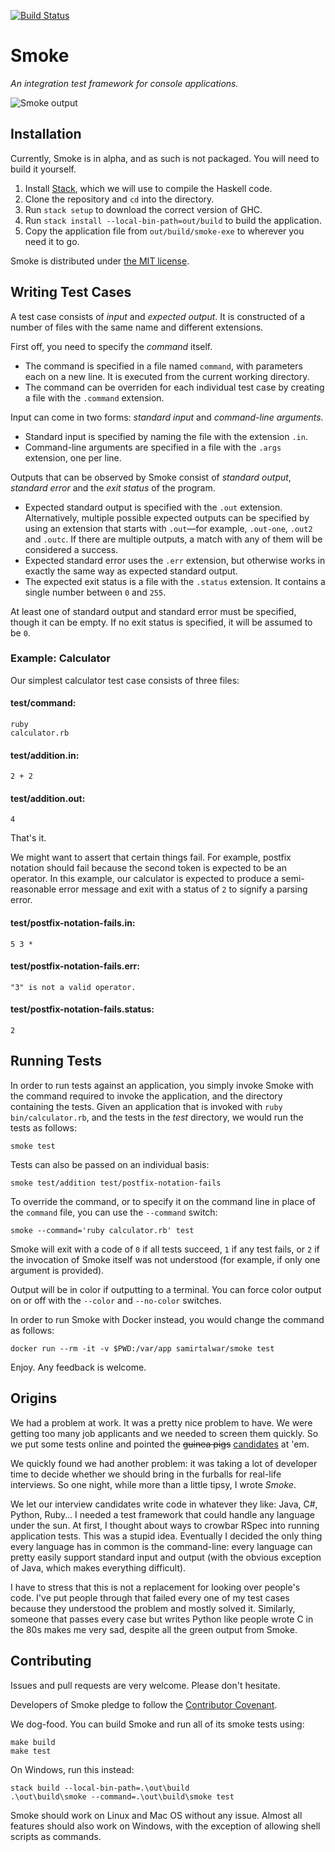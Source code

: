 [![Build Status](https://travis-ci.org/SamirTalwar/Smoke.svg?branch=master)](https://travis-ci.org/SamirTalwar/Smoke)

# Smoke

*An integration test framework for console applications.*

![Smoke output](https://s3-eu-west-1.amazonaws.com/samirtalwar-smoke/screenshot.png)

## Installation

Currently, Smoke is in alpha, and as such is not packaged. You will need to build it yourself.

1. Install [Stack][], which we will use to compile the Haskell code.
2. Clone the repository and `cd` into the directory.
3. Run `stack setup` to download the correct version of GHC.
4. Run `stack install --local-bin-path=out/build` to build the application.
5. Copy the application file from `out/build/smoke-exe` to wherever you need it to go.

Smoke is distributed under [the MIT license][the MIT license].

[Stack]: https://docs.haskellstack.org/en/stable/README/
[the MIT license]: http://samirtalwar.mit-license.org/

## Writing Test Cases

A test case consists of *input* and *expected output*. It is constructed of a number of files with the same name and different extensions.

First off, you need to specify the *command* itself.

  * The command is specified in a file named `command`, with parameters each on a new line. It is executed from the current working directory.
  * The command can be overriden for each individual test case by creating a file with the `.command` extension.

Input can come in two forms: *standard input* and *command-line arguments*.

  * Standard input is specified by naming the file with the extension `.in`.
  * Command-line arguments are specified in a file with the `.args` extension, one per line.

Outputs that can be observed by Smoke consist of *standard output*, *standard error* and the *exit status* of the program.

  * Expected standard output is specified with the `.out` extension. Alternatively, multiple possible expected outputs can be specified by using an extension that starts with `.out`—for example, `.out-one`, `.out2` and `.outc`. If there are multiple outputs, a match with any of them will be considered a success.
  * Expected standard error uses the `.err` extension, but otherwise works in exactly the same way as expected standard output.
  * The expected exit status is a file with the `.status` extension. It contains a single number between `0` and `255`.

At least one of standard output and standard error must be specified, though it can be empty. If no exit status is specified, it will be assumed to be `0`.

### Example: Calculator

Our simplest calculator test case consists of three files:

#### test/command:

    ruby
    calculator.rb

#### test/addition.in:

    2 + 2

#### test/addition.out:

    4

That's it.

We might want to assert that certain things fail. For example, postfix notation should fail because the second token is expected to be an operator. In this example, our calculator is expected to produce a semi-reasonable error message and exit with a status of `2` to signify a parsing error.

#### test/postfix-notation-fails.in:

    5 3 *

#### test/postfix-notation-fails.err:

    "3" is not a valid operator.

#### test/postfix-notation-fails.status:

    2

## Running Tests

In order to run tests against an application, you simply invoke Smoke with the command required to invoke the application, and the directory containing the tests. Given an application that is invoked with `ruby bin/calculator.rb`, and the tests in the *test* directory, we would run the tests as follows:

    smoke test

Tests can also be passed on an individual basis:

    smoke test/addition test/postfix-notation-fails

To override the command, or to specify it on the command line in place of the `command` file, you can use the `--command` switch:

    smoke --command='ruby calculator.rb' test

Smoke will exit with a code of `0` if all tests succeed, `1` if any test fails, or `2` if the invocation of Smoke itself was not understood (for example, if only one argument is provided).

Output will be in color if outputting to a terminal. You can force color output on or off with the `--color` and `--no-color` switches.

In order to run Smoke with Docker instead, you would change the command as follows:

    docker run --rm -it -v $PWD:/var/app samirtalwar/smoke test

Enjoy. Any feedback is welcome.

## Origins

We had a problem at work. It was a pretty nice problem to have. We were getting too many job applicants and we needed to screen them quickly. So we put some tests online and pointed the <del>guinea pigs</del> <ins>candidates</ins> at 'em.

We quickly found we had another problem: it was taking a lot of developer time to decide whether we should bring in the furballs for real-life interviews. So one night, while more than a little tipsy, I wrote *Smoke*.

We let our interview candidates write code in whatever they like: Java, C#, Python, Ruby&hellip; I needed a test framework that could handle any language under the sun. At first, I thought about ways to crowbar RSpec into running application tests. This was a stupid idea. Eventually I decided the only thing every language has in common is the command-line: every language can pretty easily support standard input and output (with the obvious exception of Java, which makes everything difficult).

I have to stress that this is not a replacement for looking over people's code. I've put people through that failed every one of my test cases because they understood the problem and mostly solved it. Similarly, someone that passes every case but writes Python like people wrote C in the 80s makes me very sad, despite all the green output from Smoke.

## Contributing

Issues and pull requests are very welcome. Please don't hesitate.

Developers of Smoke pledge to follow the [Contributor Covenant][].

We dog-food. You can build Smoke and run all of its smoke tests using:

    make build
    make test

On Windows, run this instead:

    stack build --local-bin-path=.\out\build
    .\out\build\smoke --command=.\out\build\smoke test

Smoke should work on Linux and Mac OS without any issue. Almost all features should also work on Windows, with the exception of allowing shell scripts as commands.

[Contributor Covenant]: http://contributor-covenant.org/version/1/4/
